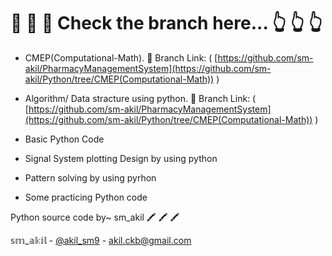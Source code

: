 # :closed_book: :closed_book: :closed_book: Check the branch here... :point_up_2: :point_up_2: :point_up_2:

* CMEP(Computational-Math). :red_circle: Branch Link: ( [https://github.com/sm-akil/PharmacyManagementSystem](https://github.com/sm-akil/Python/tree/CMEP(Computational-Math)) )


* Algorithm/ Data stracture using python. :red_circle: Branch Link: ( [https://github.com/sm-akil/PharmacyManagementSystem](https://github.com/sm-akil/Python/tree/CMEP(Computational-Math)) )

* Basic Python Code 
* Signal System plotting Design by using python
* Pattern solving by using pyrhon
* Some practicing Python code


Python source code by~ sm_akil :crayon: :crayon: :crayon: 

𝕤𝕞_𝕒𝕜𝕚𝕝 - [@akil_sm9](https://twitter.com/akil_sm9) - akil.ckb@gmail.com


